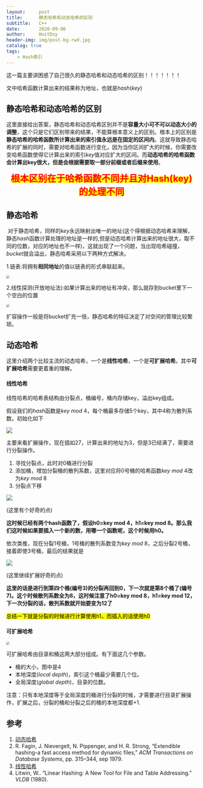 ```yaml
---
layout:     post
title:      静态哈希和动态哈希的区别
subtitle:   C++
date:       2020-09-06
author:     HustDsy
header-img: img/post-bg-rwd.jpg
catalog: true
tags:
    - Hash索引
---
```


这一篇主要讲困惑了自己很久的静态哈希和动态哈希的区别！！！！！！！

<!--more-->

文中哈希函数计算出来的结果称为地址，也就是$hash(key)$

## 静态哈希和动态哈希的区别

​		这里直接给出答案，静态哈希和动态哈希区别并不是<strong>容量大小可不可以动态大小的调整</strong>，这个只是它们区别带来的结果，不能算根本意义上的区别。根本上的区别是<strong>静态哈希的哈希函数所计算出来的索引值永远是在固定的区间内</strong>。这就导致静态哈希的扩展的同时，需要对哈希函数进行变化，因为当你区间扩大的时候，你需要改变哈希函数使得它计算出来的索引$key$值对应扩大的区间。而<strong>动态哈希的哈希函数会计算出key很大，但是会根据需要取一部分前缀或者后缀来使用</strong>。

<div align="center">
  <strong><mark> <font size=5 color=red>根本区别在于哈希函数不同并且对Hash(key)的处理不同</font></mark></strong>
</div>

## 静态哈希

​		对于静态哈希，同样的$key$永远映射出唯一的地址(这个得根据动态哈希来理解，静态$hash$函数计算处理的地址是一样的,但是动态哈希计算出来的地址很大，取不同的位数，对应的地址也不一样)，这就出现了一个问题，当出现哈希碰撞，$bucket$就会溢出，静态哈希采用以下两种方式解决。

1.链表:将拥有<strong>相同地址​</strong>的值以链表的形式串联起来。

<img src="https://gitee.com/hustdsy/blog-img/raw/master/img/20200914105820.png"  style="zoom:50%" align=center>

2.线性探测(开放地址法):如果计算出来的地址有冲突，那么就存到bucket里下一个空白的位置

<img src="https://gitee.com/hustdsy/blog-img/raw/master/img/20200914110458.png" style="zoom:50%" align=center>

扩容操作一般是将bucket扩充一倍，静态哈希的特征决定了对空间的管理比较繁琐。

## 动态哈希

这里介绍两个比较主流的动态哈希，一个是<strong>线性哈希</strong>，一个是<strong>可扩展哈希</strong>。其中<strong>可扩展哈希</strong>需要更着重的理解。

#### 线性哈希

线性哈希的哈希表结构由分裂点，桶编号，桶内存储key，溢出key组成。

假设我们的$hash$函数是$key$  $mod$  $4$​，每个桶最多存储5个key，其中4称为散列系数。初始化如下

<img src="https://gitee.com/hustdsy/blog-img/raw/master/img/20200914111806.png">

主要来看扩展操作，现在插如27，计算出来的地址为3，但是3已经满了，需要进行分裂操作。

1. 寻找分裂点，此时对0桶进行分裂
2. 添加桶，增加分裂桶的散列系数，这里对应将0号桶的哈希函数$key$  $mod$  $4$改为$key$  $mod$  $8$
3. 分裂点下移

<img src="https://gitee.com/hustdsy/blog-img/raw/master/img/20200914112255.png">

(这里有个好奇的点)

<div>
  <strong><p>这时候已经有两个hash函数了，假设h0=key mod 4，h1=key mod 8。那么我们这时候如果要插入一个新的数，用哪一个函数呢，这个时候用h0。</p></strong>
</div>

依次类推，现在分裂1号桶，1号桶的散列系数变为$key$  $mod$  $8$，之后分裂2号桶，接着即使3号桶，最后的结果就是

<img src="https://gitee.com/hustdsy/blog-img/raw/master/img/20200914150235.png">

(这里继续扩展好奇的点)

<div>
  <p><strong>这里的话是进行到第四个桶(编号3)的分裂再回到0，下一次就是第8个桶了(编号7)。这个时候散列系数全为8，这时候注意了h0=key mod 8，h1=key mod 12，下一次分裂的话，散列系数就开始要变为12了</strong></p>
</div>

<mark>总结一下就是分裂的时候进行计算使用h1，而插入的话使用h0</mark>

#### 可扩展哈希

<img src="https://gitee.com/hustdsy/blog-img/raw/master/img/20200914152436.png" style="zoom:50%">

可扩展哈希由目录和桶这两大部分组成。有下面这几个参数。

- 桶的大小，图中是4
- 本地深度($local$  $depth$)，索引这个桶最少需要几个位。
- 全局深度($global$  $depth$)，目录的位数。

注意：只有本地深度等于全局深度的桶进行分裂的时候，才需要进行目录扩展操作，扩展之后，分裂的桶和分裂之后的桶的本地深度都+1.

## 参考

1. [动态哈希](https://www.jianshu.com/p/3505c7795180)
2. R. Fagin, J. Nievergelt, N. Pippenger, and H. R. Strong, “Extendible hashing-a fast access method for dynamic files,” *ACM Transactions on Database Systems*, pp. 315–344, sep 1979.
3. [线性哈希](http://blog.xbblfz.site/2017/12/10/%E7%BA%BF%E6%80%A7%E5%93%88%E5%B8%8C/)
4. Litwin, W.. “Linear Hashing: A New Tool for File and Table Addressing.” *VLDB* (1980).

